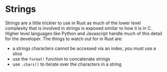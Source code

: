# Strings
Strings are a little trickier to use in Rust as much of the lower level complexity that is involved in strings is exposed similar to how it is in C. Higher level languages like Python and Javascript handle much of this detail for the developer. The things to watch out for in Rust are:

- a strings characters cannot be accessed via an index, you must use a slice
- use the `format!` function to concatenate strings
- use `.chars()` to iterate over the characters in a string
